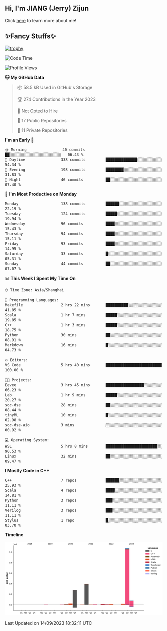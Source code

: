## Hi, I'm JIANG (Jerry) Zijun

Click [here](https://jzjerry.github.io/about/) to learn more about me!

## ✨Fancy Stuffs✨
[![trophy](https://github-profile-trophy.vercel.app/?username=jzjerry&theme=onedark)](https://github.com/ryo-ma/github-profile-trophy)
<!--START_SECTION:waka-->
![Code Time](http://img.shields.io/badge/Code%20Time-14%20hrs%2055%20mins-blue)

![Profile Views](http://img.shields.io/badge/Profile%20Views-1-blue)

**🐱 My GitHub Data** 

> 📦 58.5 kB Used in GitHub's Storage 
 > 
> 🏆 274 Contributions in the Year 2023
 > 
> 🚫 Not Opted to Hire
 > 
> 📜 17 Public Repositories 
 > 
> 🔑 11 Private Repositories 
 > 
**I'm an Early 🐤** 

```text
🌞 Morning                40 commits          ██░░░░░░░░░░░░░░░░░░░░░░░   06.43 % 
🌆 Daytime                338 commits         ██████████████░░░░░░░░░░░   54.34 % 
🌃 Evening                198 commits         ████████░░░░░░░░░░░░░░░░░   31.83 % 
🌙 Night                  46 commits          ██░░░░░░░░░░░░░░░░░░░░░░░   07.40 % 
```
📅 **I'm Most Productive on Monday** 

```text
Monday                   138 commits         ██████░░░░░░░░░░░░░░░░░░░   22.19 % 
Tuesday                  124 commits         █████░░░░░░░░░░░░░░░░░░░░   19.94 % 
Wednesday                96 commits          ████░░░░░░░░░░░░░░░░░░░░░   15.43 % 
Thursday                 94 commits          ████░░░░░░░░░░░░░░░░░░░░░   15.11 % 
Friday                   93 commits          ████░░░░░░░░░░░░░░░░░░░░░   14.95 % 
Saturday                 33 commits          █░░░░░░░░░░░░░░░░░░░░░░░░   05.31 % 
Sunday                   44 commits          ██░░░░░░░░░░░░░░░░░░░░░░░   07.07 % 
```


📊 **This Week I Spent My Time On** 

```text
🕑︎ Time Zone: Asia/Shanghai

💬 Programming Languages: 
Makefile                 2 hrs 22 mins       ██████████░░░░░░░░░░░░░░░   41.85 % 
Scala                    1 hr 7 mins         █████░░░░░░░░░░░░░░░░░░░░   19.85 % 
C++                      1 hr 3 mins         █████░░░░░░░░░░░░░░░░░░░░   18.75 % 
Python                   30 mins             ██░░░░░░░░░░░░░░░░░░░░░░░   08.91 % 
Markdown                 16 mins             █░░░░░░░░░░░░░░░░░░░░░░░░   04.73 % 

🔥 Editors: 
VS Code                  5 hrs 40 mins       █████████████████████████   100.00 % 

🐱‍💻 Projects: 
Eevee                    3 hrs 45 mins       █████████████████░░░░░░░░   66.23 % 
Lab                      1 hr 9 mins         █████░░░░░░░░░░░░░░░░░░░░   20.27 % 
soc-dse                  28 mins             ██░░░░░░░░░░░░░░░░░░░░░░░   08.44 % 
tinyML                   10 mins             █░░░░░░░░░░░░░░░░░░░░░░░░   02.98 % 
soc-dse-aio              3 mins              ░░░░░░░░░░░░░░░░░░░░░░░░░   00.92 % 

💻 Operating System: 
WSL                      5 hrs 8 mins        ███████████████████████░░   90.53 % 
Linux                    32 mins             ██░░░░░░░░░░░░░░░░░░░░░░░   09.47 % 
```

**I Mostly Code in C++** 

```text
C++                      7 repos             ██████░░░░░░░░░░░░░░░░░░░   25.93 % 
Scala                    4 repos             ████░░░░░░░░░░░░░░░░░░░░░   14.81 % 
Python                   3 repos             ███░░░░░░░░░░░░░░░░░░░░░░   11.11 % 
Verilog                  3 repos             ███░░░░░░░░░░░░░░░░░░░░░░   11.11 % 
Stylus                   1 repo              █░░░░░░░░░░░░░░░░░░░░░░░░   03.70 % 
```



**Timeline**

![Lines of Code chart](https://raw.githubusercontent.com/Jzjerry/Jzjerry/main/assets/bar_graph.png)


 Last Updated on 14/09/2023 18:32:11 UTC
<!--END_SECTION:waka-->
